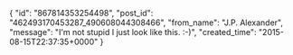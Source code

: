  {
   "id": "867814353254498",
   "post_id": "462493170453287_490608044308466",
   "from_name": "J.P. Alexander",
   "message": "I'm not stupid I just look like this. :-)",
   "created_time": "2015-08-15T22:37:35+0000"
 }
